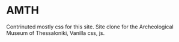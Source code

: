 # AMTH
Contrinuted mostly css for this site.
Site clone for the Archeological Museum of Thessaloniki, 
Vanilla css, js.
